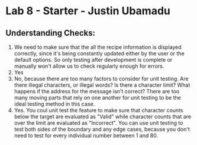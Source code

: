 # Lab 8 - Starter - Justin Ubamadu
## Understanding Checks:
1. We need to make sure that the all the recipe information is displayed correctly, since it's being constantly updated either by the user or the default options. So only testing after development is complete or manually won't allow us to check regularly enough for errors. 
2. Yes
3. No, because there are too many factors to consider for unit testing. Are there illegal characters, or illegal words? Is there a character limit? What happens if the address for the message isn't correct? There are too many moving parts that rely on one another for unit testing to be the ideal testing method in this case. 
4. Yes. You coul unit test the feature to make sure that character counts below the target are evaluated as "Valid" while character counts that are over the limit are evaluated as "Incorrect". You can use unit testing to test both sides of the boundary and any edge cases, because you don't need to test for every individual number between 1 and 80.